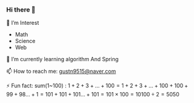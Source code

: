 ### Hi there 👋
🤔 I’m Interest
- Math
- Science
- Web


🌱 I’m currently learning algorithm And Spring

📫 How to reach me: gustn9515@naver.com

⚡ Fun fact: sum(1~100) : $1+2+3+\dots+100 = 1+2+3+\dots+100 + 100+99+98\dots+1 = 101+101+101\dots+101 = 101 \times 100 = 10100 \div 2 = 5050$




<!--![Anurag's GitHub stats](https://github-readme-stats.vercel.app/api?username=anuraghazra&theme=dark&show_icons=true&theme=transparent)-->
<!--
**kimhyunso/kimhyunso** is a ✨ _special_ ✨ repository because its `README.md` (this file) appears on your GitHub profile.

Here are some ideas to get you started:

- 🔭 I’m currently working on ...
- 🌱 I’m currently learning ...
- 👯 I’m looking to collaborate on ...
- 🤔 I’m looking for help with ...
- 💬 Ask me about ...
- 📫 How to reach me: ...
- 😄 Pronouns: ...
- ⚡ Fun fact: ...
-->
